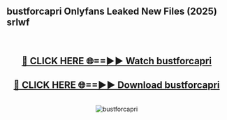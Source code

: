 <h2>bustforcapri Onlyfans Leaked New Files (2025) srlwf</h2>
<br>
<div align="center">
<h2><a href="https://mediafiles.top/bustforcapri&ref=git" rel="nofollow">🔴 CLICK HERE 🌐==►► Watch bustforcapri</a></h2>
<h2><a href="https://mediafiles.top/bustforcapri&ref=git" rel="nofollow">🔴 CLICK HERE 🌐==►► Download bustforcapri</a></h2>
<br>
<a href="https://mediafiles.top/bustforcapri&ref=git" rel="nofollow" data-target="animated-image.originalLink"><img src="https://i.ibb.co.com/xMMVF88/686577567.gif" alt="bustforcapri" style="max-width: 100%; display: inline-block;" data-target="animated-image.originalImage"></a>
</div>
<br>
<br>